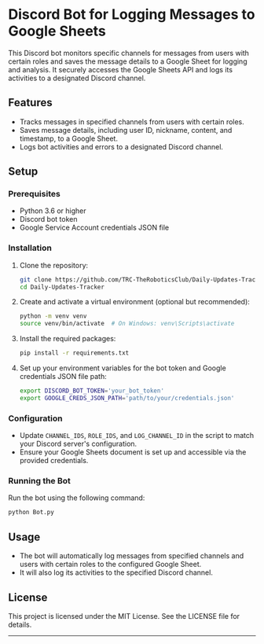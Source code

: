 
# Discord Bot for Logging Messages to Google Sheets

This Discord bot monitors specific channels for messages from users with certain roles and saves the message details to a Google Sheet for logging and analysis. It securely accesses the Google Sheets API and logs its activities to a designated Discord channel.

## Features

- Tracks messages in specified channels from users with certain roles.
- Saves message details, including user ID, nickname, content, and timestamp, to a Google Sheet.
- Logs bot activities and errors to a designated Discord channel.

## Setup

### Prerequisites

- Python 3.6 or higher
- Discord bot token
- Google Service Account credentials JSON file

### Installation

1. Clone the repository:

   ```sh
   git clone https://github.com/TRC-TheRoboticsClub/Daily-Updates-Tracker
   cd Daily-Updates-Tracker
   ```
2. Create and activate a virtual environment (optional but recommended):

   ```sh
   python -m venv venv
   source venv/bin/activate  # On Windows: venv\Scripts\activate
   ```
3. Install the required packages:

   ```sh
   pip install -r requirements.txt
   ```
4. Set up your environment variables for the bot token and Google credentials JSON file path:

   ```sh
   export DISCORD_BOT_TOKEN='your_bot_token'
   export GOOGLE_CREDS_JSON_PATH='path/to/your/credentials.json'
   ```

### Configuration

- Update `CHANNEL_IDS`, `ROLE_IDS`, and `LOG_CHANNEL_ID` in the script to match your Discord server's configuration.
- Ensure your Google Sheets document is set up and accessible via the provided credentials.

### Running the Bot

Run the bot using the following command:

```sh
python Bot.py
```

## Usage

- The bot will automatically log messages from specified channels and users with certain roles to the configured Google Sheet.
- It will also log its activities to the specified Discord channel.

## License

This project is licensed under the MIT License. See the LICENSE file for details.

---
